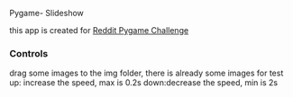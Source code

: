 Pygame- Slideshow

this app is created for [ Reddit Pygame Challenge](https://www.reddit.com/r/pygame/comments/5lttat/challenge_slideshow/)


### Controls
drag some images to the img folder, there is already some images for test
up: increase the speed, max is 0.2s
down:decrease the speed, min is 2s






